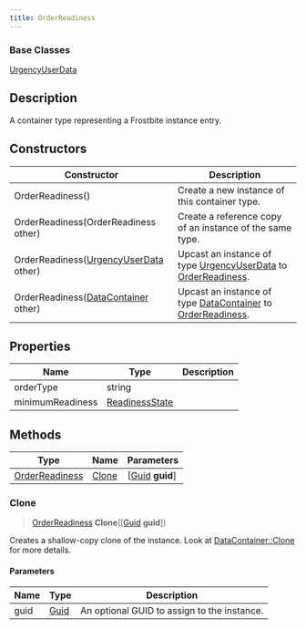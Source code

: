 ```yaml
---
title: OrderReadiness
---
```

### Base Classes

[UrgencyUserData](/vext/ref/fb/urgencyuserdata/)

## Description

A container type representing a Frostbite instance entry.

## Constructors

| Constructor                                                               | Description                                                                                                         |
| ------------------------------------------------------------------------- | ------------------------------------------------------------------------------------------------------------------- |
| OrderReadiness()                                                          | Create a new instance of this container type.                                                                       |
| OrderReadiness(OrderReadiness other)                                      | Create a reference copy of an instance of the same type.                                                            |
| OrderReadiness([UrgencyUserData](/vext/ref/fb/urgencyuserdata/) other)                  | Upcast an instance of type [UrgencyUserData](/vext/ref/fb/urgencyuserdata/) to [OrderReadiness](/vext/ref/fb/orderreadiness/).                  |
| OrderReadiness([DataContainer](/vext/ref/shared/class/datacontainer) other) | Upcast an instance of type [DataContainer](/vext/ref/shared/class/datacontainer) to [OrderReadiness](/vext/ref/fb/orderreadiness/). |

## Properties

| Name             | Type                             | Description |
| ---------------- | -------------------------------- | ----------- |
| orderType        | string                           |             |
| minimumReadiness | [ReadinessState](/vext/ref/fb/readinessstate/) |             |

## Methods

| Type                             | Name            | Parameters                                     |
| -------------------------------- | --------------- | ---------------------------------------------- |
| [OrderReadiness](/vext/ref/fb/orderreadiness/) | [Clone](#clone) | \[[Guid](/vext/ref/shared/class/guid) **guid**\] |

### Clone

> [OrderReadiness](/vext/ref/fb/orderreadiness/) **Clone**(\[[Guid](/vext/ref/shared/class/guid) **guid**\])

Creates a shallow-copy clone of the instance. Look at [DataContainer::Clone](/vext/ref/shared/class/datacontainer#clone) for more details.

#### Parameters

| Name | Type         | Description                                 |
| ---- | ------------ | ------------------------------------------- |
| guid | [Guid](/vext/ref/shared/class/guid/) | An optional GUID to assign to the instance. |
